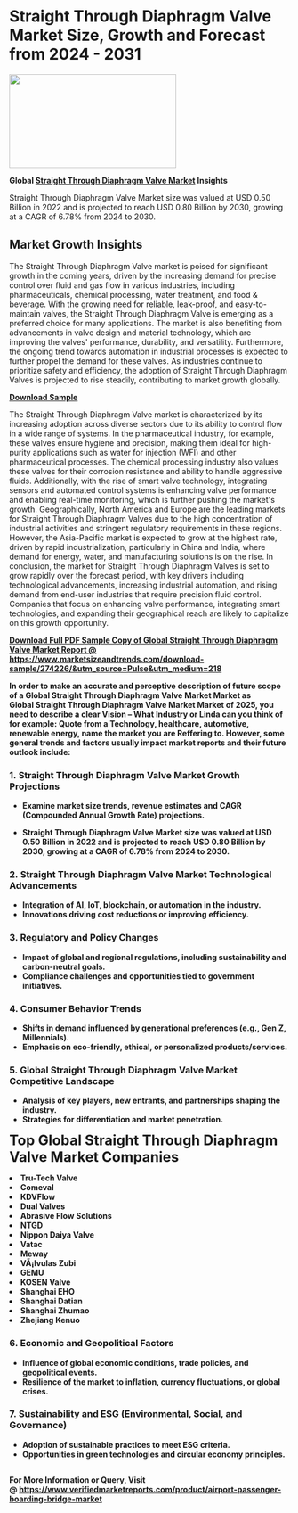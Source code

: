 <H1>Straight Through Diaphragm Valve Market Size, Growth and Forecast from 2024 - 2031</H1><img class="aligncenter size-medium wp-image-584254" src="https://thirdeyenews.in/wp-content/uploads/2024/09/Global-Market-Research-300x168.jpeg" alt="" width="300" height="168" /><p><strong>Global&nbsp;<a href="https://www.marketsizeandtrends.com/download-sample/274226/&amp;utm_source=Pulse&amp;utm_medium=218">Straight Through Diaphragm Valve Market</a> Insights</strong></p><p>Straight Through Diaphragm Valve Market size was valued at USD 0.50 Billion in 2022 and is projected to reach USD 0.80 Billion by 2030, growing at a CAGR of 6.78% from 2024 to 2030.</p><p><h2>Market Growth Insights</h2> <p>The Straight Through Diaphragm Valve market is poised for significant growth in the coming years, driven by the increasing demand for precise control over fluid and gas flow in various industries, including pharmaceuticals, chemical processing, water treatment, and food & beverage. With the growing need for reliable, leak-proof, and easy-to-maintain valves, the Straight Through Diaphragm Valve is emerging as a preferred choice for many applications. The market is also benefiting from advancements in valve design and material technology, which are improving the valves' performance, durability, and versatility. Furthermore, the ongoing trend towards automation in industrial processes is expected to further propel the demand for these valves. As industries continue to prioritize safety and efficiency, the adoption of Straight Through Diaphragm Valves is projected to rise steadily, contributing to market growth globally.</p> <p><strong><a href="#">Download Sample</a></strong></p> <p>The Straight Through Diaphragm Valve market is characterized by its increasing adoption across diverse sectors due to its ability to control flow in a wide range of systems. In the pharmaceutical industry, for example, these valves ensure hygiene and precision, making them ideal for high-purity applications such as water for injection (WFI) and other pharmaceutical processes. The chemical processing industry also values these valves for their corrosion resistance and ability to handle aggressive fluids. Additionally, with the rise of smart valve technology, integrating sensors and automated control systems is enhancing valve performance and enabling real-time monitoring, which is further pushing the market's growth. Geographically, North America and Europe are the leading markets for Straight Through Diaphragm Valves due to the high concentration of industrial activities and stringent regulatory requirements in these regions. However, the Asia-Pacific market is expected to grow at the highest rate, driven by rapid industrialization, particularly in China and India, where demand for energy, water, and manufacturing solutions is on the rise. In conclusion, the market for Straight Through Diaphragm Valves is set to grow rapidly over the forecast period, with key drivers including technological advancements, increasing industrial automation, and rising demand from end-user industries that require precision fluid control. Companies that focus on enhancing valve performance, integrating smart technologies, and expanding their geographical reach are likely to capitalize on this growth opportunity.</p> <p><strong><a href="#"></p><p><span class=""><strong>Download Full PDF Sample Copy of Global Straight Through Diaphragm Valve Market Report</strong> @ <a href="https://www.marketsizeandtrends.com/download-sample/274226/&amp;utm_source=Pulse&amp;utm_medium=218" target="_blank">https://www.marketsizeandtrends.com/download-sample/274226/&amp;utm_source=Pulse&amp;utm_medium=218</a></span></p><p>In order to make an accurate and perceptive description of future scope of a Global&nbsp;Straight Through Diaphragm Valve Market Market as Global&nbsp;Straight Through Diaphragm Valve Market Market of 2025, you need to describe a clear Vision &ndash; What Industry or Linda can you think of for example: Quote from a Technology, healthcare, automotive, renewable energy, name the market you are Reffering to. However, some general trends and factors usually impact market reports and their future outlook include:</p><h3>1.&nbsp;<strong>Straight Through Diaphragm Valve Market Growth Projections</strong></h3><ul><li>Examine market size trends, revenue estimates and CAGR (Compounded Annual Growth Rate) projections.</li><li><p>Straight Through Diaphragm Valve Market size was valued at USD 0.50 Billion in 2022 and is projected to reach USD 0.80 Billion by 2030, growing at a CAGR of 6.78% from 2024 to 2030.</p></li></ul><h3>2.&nbsp;<strong>Straight Through Diaphragm Valve Market Technological Advancements</strong></h3><ul><li>Integration of AI, IoT, blockchain, or automation in the industry.</li><li>Innovations driving cost reductions or improving efficiency.</li></ul><h3>3.&nbsp;<strong>Regulatory and Policy Changes</strong></h3><ul><li>Impact of global and regional regulations, including sustainability and carbon-neutral goals.</li><li>Compliance challenges and opportunities tied to government initiatives.</li></ul><h3>4.&nbsp;<strong>Consumer Behavior Trends</strong></h3><ul><li>Shifts in demand influenced by generational preferences (e.g., Gen Z, Millennials).</li><li>Emphasis on eco-friendly, ethical, or personalized products/services.</li></ul><h3>5.&nbsp;<strong>Global Straight Through Diaphragm Valve Market Competitive Landscape</strong></h3><ul><li>Analysis of key players, new entrants, and partnerships shaping the industry.</li><li>Strategies for differentiation and market penetration.</li></ul><p data-pm-slice="1 1 []"><span style="color: inherit; font-family: inherit; font-size: 25px;">Top Global Straight Through Diaphragm Valve Market Companies</span></p><div class="" data-test-id=""><p><li>Tru-Tech Valve</li><li> Comeval</li><li> KDVFlow</li><li> Dual Valves</li><li> Abrasive Flow Solutions</li><li> NTGD</li><li> Nippon Daiya Valve</li><li> Vatac</li><li> Meway</li><li> VÃ¡lvulas Zubi</li><li> GEMU</li><li> KOSEN Valve</li><li> Shanghai EHO</li><li> Shanghai Datian</li><li> Shanghai Zhumao</li><li> Zhejiang Kenuo</li></p></div><h3>6.&nbsp;<strong>Economic and Geopolitical Factors</strong></h3><ul><li>Influence of global economic conditions, trade policies, and geopolitical events.</li><li>Resilience of the market to inflation, currency fluctuations, or global crises.</li></ul><h3>7.&nbsp;<strong>Sustainability and ESG (Environmental, Social, and Governance)</strong></h3><ul><li>Adoption of sustainable practices to meet ESG criteria.</li><li>Opportunities in green technologies and circular economy principles.</li></ul><h2><strong style="font-size: 14px;">For More Information or Query, Visit @&nbsp;</strong><a style="background-color: #ffffff; font-size: 14px;" href="https://www.marketsizeandtrends.com/report/straight-through-diaphragm-valve-market/" target="_blank">https://www.verifiedmarketreports.com/product/airport-passenger-boarding-bridge-market</a></h2>
